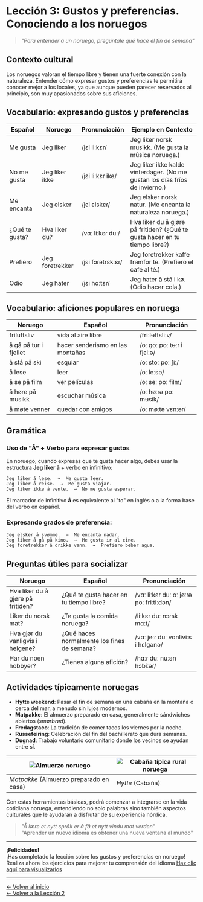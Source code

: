 # Lección 3: Gustos y preferencias. Conociendo a los noruegos

> *"Para entender a un noruego, pregúntale qué hace el fin de semana"*

## Contexto cultural
Los noruegos valoran el tiempo libre y tienen una fuerte conexión con la naturaleza. Entender cómo expresar gustos y preferencias te permitirá conocer mejor a los locales, ya que aunque pueden parecer reservados al principio, son muy apasionados sobre sus aficiones.

## Vocabulario: expresando gustos y preferencias

| Español              | Noruego               | Pronunciación       | Ejemplo en Contexto                                      |
|----------------------|-----------------------|---------------------|---------------------------------------------------------|
| Me gusta             | Jeg liker             | /jɛi liːkɛɾ/        | Jeg liker norsk musikk. (Me gusta la música noruega.)   |
| No me gusta          | Jeg liker ikke        | /jɛi liːkɛɾ ikə/    | Jeg liker ikke kalde vinterdager. (No me gustan los días fríos de invierno.) |
| Me encanta           | Jeg elsker            | /jɛi ɛlskɛɾ/        | Jeg elsker norsk natur. (Me encanta la naturaleza noruega.) |
| ¿Qué te gusta?       | Hva liker du?         | /vɑː liːkɛɾ duː/    | Hva liker du å gjøre på fritiden? (¿Qué te gusta hacer en tu tiempo libre?) |
| Prefiero             | Jeg foretrekker       | /jɛi fɔɾətrɛkːɛɾ/   | Jeg foretrekker kaffe framfor te. (Prefiero el café al té.) |
| Odio                 | Jeg hater             | /jɛi hɑːtɛɾ/        | Jeg hater å stå i kø. (Odio hacer cola.) |

## Vocabulario: aficiones populares en noruega

| Noruego                   | Español                               | Pronunciación            |
|---------------------------|---------------------------------------|--------------------------|
| friluftsliv               | vida al aire libre                    | /friːlʉftsliːv/          |
| å gå på tur i fjellet     | hacer senderismo en las montañas      | /oː goː poː tʉːɾ i fjɛlːə/|
| å stå på ski              | esquiar                               | /oː stoː poː ʃiː/        |
| å lese                    | leer                                  | /oː leːsə/               |
| å se på film              | ver películas                         | /oː seː poː film/        |
| å høre på musikk          | escuchar música                       | /oː høːɾə poː mʉsik/     |
| å møte venner             | quedar con amigos                     | /oː møːtə vɛnːəɾ/        |

## Gramática
### Uso de "Å" + Verbo para expresar gustos

En noruego, cuando expresas que te gusta hacer algo, debes usar la estructura **Jeg liker å** + verbo en infinitivo:

```
Jeg liker å lese.  →  Me gusta leer.
Jeg liker å reise.  →  Me gusta viajar.
Jeg liker ikke å vente.  →  No me gusta esperar.
```

El marcador de infinitivo **å** es equivalente al "to" en inglés o a la forma base del verbo en español.

### Expresando grados de preferencia:

```
Jeg elsker å svømme.  →  Me encanta nadar.
Jeg liker å gå på kino.  →  Me gusta ir al cine.
Jeg foretrekker å drikke vann.  →  Prefiero beber agua.
```

## Preguntas útiles para socializar

| Noruego                             | Español                                | Pronunciación                  |
|-------------------------------------|----------------------------------------|--------------------------------|
| Hva liker du å gjøre på fritiden?   | ¿Qué te gusta hacer en tu tiempo libre?| /vɑː liːkɛɾ duː oː jøːɾə poː friːtiːdən/ |
| Liker du norsk mat?                 | ¿Te gusta la comida noruega?           | /liːkɛɾ duː nɔɾsk mɑːt/        |
| Hva gjør du vanligvis i helgene?    | ¿Qué haces normalmente los fines de semana? | /vɑː jøːɾ duː vɑnliviːs i hɛlgənə/ |
| Har du noen hobbyer?                | ¿Tienes alguna afición?                | /hɑːɾ duː nuːən hɔbiːəɾ/       |

## Actividades típicamente noruegas

- **Hytte weekend**: Pasar el fin de semana en una cabaña en la montaña o cerca del mar, a menudo sin lujos modernos.
- **Matpakke**: El almuerzo preparado en casa, generalmente sándwiches abiertos (*smørbrød*).
- **Fredagstaco**: La tradición de comer tacos los viernes por la noche.
- **Russefeiring**: Celebración del fin del bachillerato que dura semanas.
- **Dugnad**: Trabajo voluntario comunitario donde los vecinos se ayudan entre sí.

| ![Almuerzo noruego](https://i.postimg.cc/sg1RMmJd/matpakke.jpg) | ![Cabaña típica rural noruega](https://i.postimg.cc/KcrbwRYV/hytte.jpg) |
|--------------------------|--------------------------|
| *Matpakke* (Almuerzo preparado en casa) | *Hytte* (Cabaña) |

Con estas herramientas básicas, podrá comenzar a integrarse en la vida cotidiana noruega, entendiendo no solo palabras sino también aspectos culturales que le ayudarán a disfrutar de su experiencia nórdica.

> *"Å lære et nytt språk er å få et nytt vindu mot verden"*  
> "Aprender un nuevo idioma es obtener una nueva ventana al mundo"

***

**¡Felicidades!**  
¡Has completado la lección sobre los gustos y preferencias en noruego! Realiza ahora los ejercicios para mejorar tu comprensión del idioma [Haz clic aquí para visualizarlos](https://mroche02.github.io/curso-noruego/02-leccion3/ejercicios-leccion3.pdf)

***
<a href="#/">← Volver al inicio</a> 
<br>
<a href="#/01-leccion2/leccion2">← Volver a la Lección 2</a>

